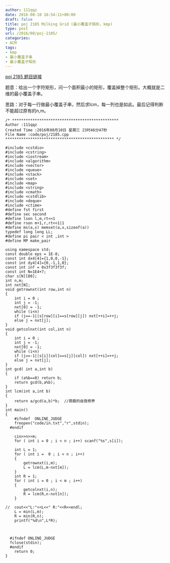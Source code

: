 ```yaml
---
author: 111qqz
date: 2016-08-10 16:54:11+00:00
draft: false
title: poj 2185 Milking Grid (最小覆盖子矩形，kmp)
type: post
url: /2016/08/poj-2185/
categories:
- ACM
tags:
- kmp
- 最小覆盖子串
- 最小覆盖子矩形
---
```


[poj 2185 题目链接](http://poj.org/problem?id=2185)

题意：给出一个字符矩形，问一个面积最小的矩形，覆盖掉整个矩形。大概就是二维的最小覆盖子串。

思路：对于每一行做最小覆盖子串，然后求lcm，每一列也是如此。最后记得判断不能超过原有的n,m。







    
    /* ***********************************************
    Author :111qqz
    Created Time :2016年08月10日 星期三 23时46分47秒
    File Name :code/poj/2185.cpp
    ************************************************ */
    
    #include <cstdio>
    #include <cstring>
    #include <iostream>
    #include <algorithm>
    #include <vector>
    #include <queue>
    #include <stack>
    #include <set>
    #include <map>
    #include <string>
    #include <cmath>
    #include <cstdlib>
    #include <deque>
    #include <ctime>
    #define fst first
    #define sec second
    #define lson l,m,rt<<1
    #define rson m+1,r,rt<<1|1
    #define ms(a,x) memset(a,x,sizeof(a))
    typedef long long LL;
    #define pi pair < int ,int >
    #define MP make_pair
    
    using namespace std;
    const double eps = 1E-8;
    const int dx4[4]={1,0,0,-1};
    const int dy4[4]={0,-1,1,0};
    const int inf = 0x3f3f3f3f;
    const int N=1E4+7;
    char s[N][80];
    int n,m;
    int nxt[N];
    void getrownxt(int row,int n)
    {
        int i = 0 ;
        int j = -1;
        nxt[0] = -1;
        while (i<n)
    	if (j==-1||s[row][i]==s[row][j]) nxt[++i]=++j;
    	else j = nxt[j];
    }
    void getcolnxt(int col,int n)
    {
        int i = 0 ;
        int j = -1;
        nxt[0] = -1;
        while (i<n)
    	if (j==-1||s[i][col]==s[j][col]) nxt[++i]=++j;
    	else j = nxt[j];
    }
    int gcd( int a,int b)
    {
        if (a%b==0) return b;
        return gcd(b,a%b);
    }
    int lcm(int a,int b)
    {
        return a/gcd(a,b)*b;  //蒟蒻的自我修养
    }
    int main()
    {
    	#ifndef  ONLINE_JUDGE 
    	freopen("code/in.txt","r",stdin);
      #endif
    
    	cin>>n>>m;
    	for ( int i = 0 ; i < n ; i++) scanf("%s",s[i]);
    
    	int L = 1;
    	for ( int i =  0 ; i < n ; i++)
    	{
    	    getrownxt(i,m);
    	    L = lcm(L,m-nxt[m]);
    	}
    	int R = 1;
    	for ( int i = 0 ; i < m ; i++)
    	{
    	    getcolnxt(i,n);
    	    R = lcm(R,n-nxt[n]);
    	}
    	
    //	cout<<"L:"<<L<<" R:"<<R<<endl;
    	L = min(L,m);
    	R = min(R,n);
    	printf("%d\n",L*R);
    	
    
    
      #ifndef ONLINE_JUDGE  
      fclose(stdin);
      #endif
        return 0;
    }
    



